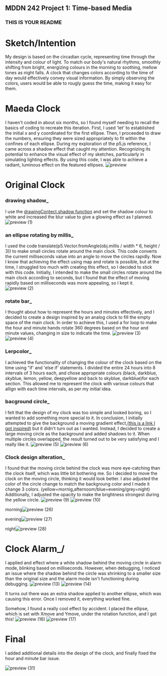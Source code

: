 ## MDDN 242 Project 1: Time-based Media  

### THIS IS YOUR README

# Sketch/Intention

My design is based on the circadian cycle, representing time through the intensity and colour of light. To match our body's natural rhythms, smoothly shifting from bright, energizing colours in the morning to soothing, mellow tones as night falls.
A clock that changes colors according to the time of day would effectively convey visual information. By simply observing the colors, users would be able to rougly guess the time, making it easy for them. 

# Maeda Clock

I haven't coded in about six months, so I found myself needing to recall the basics of coding to recreate this iteration. First, I used 'let' to established the initial x and y coordinated for the first ellipse. Then, I proceeded to draw the numbers, ensuring they were sized appropriately to fit within the confines of each ellipse.
During my exploration of the p5.js reference, I came across a shadow effect that caught my attention. Recognizing its potential to enhance the visual effect of my sketches, particularly in simulating lighting effects. By using this code, I was able to achieve a radiant, luminous effect on the featured ellipses.
![preview](https://github.com/23-2-DSDN242/time-based-media-lucycocoa/assets/140350024/47a69aee-3cdb-4b00-b29b-eeaea655fcf0)



# Original Clock

### drawing shadow_
I use the [drawingContect.shadow function](https://p5js.org/reference/#/p5/drawingContext) and set the shadow colour to white and increased the blur value to give a glowing effect as I planned.
![preview (1)](https://github.com/23-2-DSDN242/time-based-media-lucycocoa/assets/140350024/1630d5dd-f945-41ae-8bad-587b3cfd8583)



### an ellipse rotating by millis_
I used the code translate(p5.Vector.fromAngle(obj.millis / width * 6, height / 3)) to make small circles rotate around the main clock. This code converts the current milliseconds value into an angle to move the circles rapidly. Now I know that achieving the effect using map and rotate is possible, but at the time, I struggled too much with creating this effect, so I decided to stick with this code. Initially, I intended to make the small circles rotate around the main clock according to seconds, but I found that the effect of moving rapidly based on milliseconds was more appealing, so I kept it.
![preview (2)](https://github.com/23-2-DSDN242/time-based-media-lucycocoa/assets/140350024/ad086873-c937-42dd-937e-b899afe36de2)

### rotate bar_
I thought about how to represent the hours and minutes effectively, and I decided to create a design inspired by an analog clock to fill the empty space of the main clock. In order to achieve this, I used a for loop to make the hour and minute hands rotate 360 degrees based on the hour and minute values, changing in size to indicate the time.
![preview (3)](https://github.com/23-2-DSDN242/time-based-media-lucycocoa/assets/140350024/0d40e7d8-aa2e-4165-9ee8-1532dac46800)
![preview (4)](https://github.com/23-2-DSDN242/time-based-media-lucycocoa/assets/140350024/774e86f0-c862-479c-ac10-3b56bcf5adec)


### Lerpcolor_
I achieved the functionality of changing the colour of the clock based on the time using "if' and 'else if' statements. I divided the entire 24 hours into 8 intervals of 3 hours each, and chose appropriate colours (black, darkblue, skyblue, lemon, yellow, deepyellow and back to skyblue, darkblue)for each section. This allowed me to represent the clock with varioue colours that allign with each time intervals, as per my initial idea.

### bacground circle_
I felt that the design of my clock was too simple and looked boring, so I wanted to add something more special to it. In conclusion, I initially attempted to give the background a moving gradient effect,[(this is a link I got inspired)](https://www.youtube.com/watch?v=D6EiRSRhsbQ) but it didn't turn out as I wanted. Instead, I decided to create a large moving circle as the background and added shadows to it. When multiple circles overlapped, the result turned out to be very satisfying and I really like it.
![preview (5)](https://github.com/23-2-DSDN242/time-based-media-lucycocoa/assets/140350024/38d644c0-9522-4889-83c2-7cef65ec82ab)
![preview (6)](https://github.com/23-2-DSDN242/time-based-media-lucycocoa/assets/140350024/39fbff8e-31b0-4f32-a7ad-07ccf1ea4692)



### Clock design alteration_
I found that the moving circle behind the clock was more eye-catching than the clock itself, which was little bit bothering me. So I decided to move the clock on the moving circle, thinking it would look better. I also adjusted the color of the circle change to match the backgroung color and I made it change 3 colors. (yellow=mornig,afternoom/blue=evening/grey=night) Additionally, I adjusted the opacity to make the brightness strongest during the yellow circle.
![preview (9)](https://github.com/23-2-DSDN242/time-based-media-lucycocoa/assets/140350024/936c0017-51f6-4a70-91a6-1a176f493566)
![preview (10)](https://github.com/23-2-DSDN242/time-based-media-lucycocoa/assets/140350024/f2983e72-6c6b-40ed-aa09-516361acc72e)

morning![preview (26)](https://github.com/23-2-DSDN242/time-based-media-lucycocoa/assets/140350024/9833c0ae-7c49-4907-99f3-1d7d8175073b)

evening![preview (27)](https://github.com/23-2-DSDN242/time-based-media-lucycocoa/assets/140350024/d05349e4-c016-4f26-8d2e-3ace95d95410)

night![preview (28)](https://github.com/23-2-DSDN242/time-based-media-lucycocoa/assets/140350024/4c97d05f-7751-49ec-b739-84e3556375d1)

# Clock Alarm_/
I applied and effect where a white shadow behind the moving circle in alarm mode, blinking based on milliseconds. However, when debugging, I noticed an issue where the shadow behind the circle was shrinking to a smaller size than the original size and the alarm mode isn't functioning during debugging.
![preview (13)](https://github.com/23-2-DSDN242/time-based-media-lucycocoa/assets/140350024/41658071-0417-4a42-b053-bfa6ff9b8325)
![preview (14)](https://github.com/23-2-DSDN242/time-based-media-lucycocoa/assets/140350024/7dde598f-4f7d-4359-a247-e7dffd04328e)

It turns out there was an extra shadow applied to another ellipse, which was causing this error. Once I removed it, everything worked fine.



Somehow, I found a really cool effect by accident. I placed the ellipse, which is set with Xmove and Ymove, under the rotation function, and I got this! 
![preview (16)](https://github.com/23-2-DSDN242/time-based-media-lucycocoa/assets/140350024/14d973c2-7409-4711-b94e-4cbd442e29f6)
![preview (17)](https://github.com/23-2-DSDN242/time-based-media-lucycocoa/assets/140350024/12323a75-5d34-4f76-b781-e4600594bc3a)


# Final

I added additional details into the design of the clock, and finally fixed the hour and minute bar issue.

![preview (31)](https://github.com/23-2-DSDN242/time-based-media-lucycocoa/assets/140350024/f3ac6dc5-61b2-4c82-823a-59a9a68b4bd3)